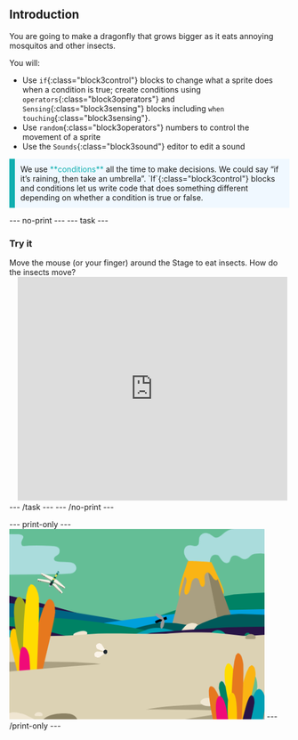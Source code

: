 ## Introduction

You are going to make a dragonfly that grows bigger as it eats annoying mosquitos and other insects.

You will:
+ Use `if`{:class="block3control"} blocks to change what a sprite does when a condition is true; create conditions using `operators`{:class="block3operators"} and `Sensing`{:class="block3sensing"} blocks including `when touching`{:class="block3sensing"}.
+ Use `random`{:class="block3operators"} numbers to control the movement of a sprite
+ Use the `Sounds`{:class="block3sound"}  editor to edit a sound

<p style="border-left: solid; border-width:10px; border-color: #0faeb0; background-color: aliceblue; padding: 10px;">
We use <span style="color: #0faeb0">**conditions**</span> all the time to make decisions. We could say “if it’s raining, then take an umbrella”. `If`{:class="block3control"} blocks and conditions let us write code that does something different depending on whether a condition is true or false.</p>

--- no-print ---
--- task ---
### Try it
<div style="display: flex; flex-wrap: wrap">
<div style="flex-basis: 175px; flex-grow: 1">  
Move the mouse (or your finger) around the Stage to eat insects. How do the insects move?
</div>
<div class="scratch-preview" style="margin-left: 15px;">
  <iframe allowtransparency="true" width="485" height="402" src="https://scratch.mit.edu/projects/embed/521688740/?autostart=false" frameborder="0"></iframe>
</div>
</div>
--- /task ---
--- /no-print ---

--- print-only ---
![Completed project](images/showcase_static.png)
--- /print-only ---
